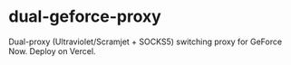 # dual-geforce-proxy
Dual-proxy (Ultraviolet/Scramjet + SOCKS5) switching proxy for GeForce Now. Deploy on Vercel.
